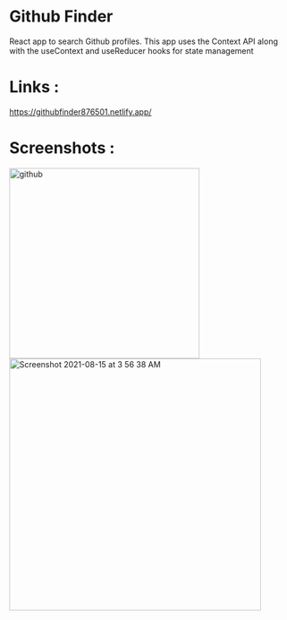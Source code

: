 # Github Finder

React app to search Github profiles. This app uses the Context API along with the useContext and useReducer hooks for state management

# Links :

https://githubfinder876501.netlify.app/

# Screenshots :

<img width="340" alt="github" src="https://user-images.githubusercontent.com/72658529/129461695-aa02ba40-669d-4b34-8d77-af09330beb44.png"> <img width="450" alt="Screenshot 2021-08-15 at 3 56 38 AM" src="https://user-images.githubusercontent.com/72658529/129461742-ea61ec65-63cb-4e1a-86fb-7761c65f7378.png">

